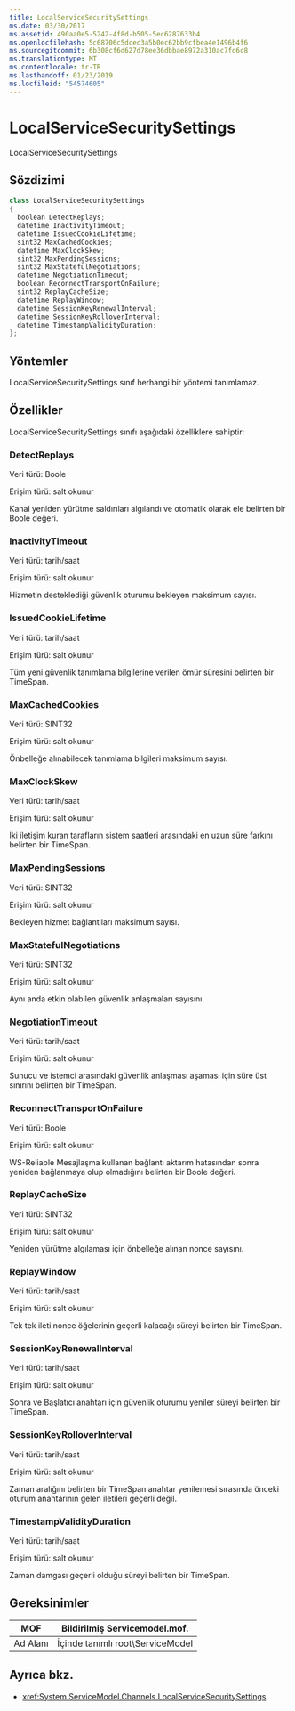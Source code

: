```yaml
---
title: LocalServiceSecuritySettings
ms.date: 03/30/2017
ms.assetid: 490aa0e5-5242-4f8d-b505-5ec6287633b4
ms.openlocfilehash: 5c68706c5dcec3a5b0ec62bb9cfbea4e1496b4f6
ms.sourcegitcommit: 6b308cf6d627d78ee36dbbae8972a310ac7fd6c8
ms.translationtype: MT
ms.contentlocale: tr-TR
ms.lasthandoff: 01/23/2019
ms.locfileid: "54574605"
---
```

# <a name="localservicesecuritysettings"></a>LocalServiceSecuritySettings
LocalServiceSecuritySettings  
  
## <a name="syntax"></a>Sözdizimi  
  
```csharp
class LocalServiceSecuritySettings  
{  
  boolean DetectReplays;  
  datetime InactivityTimeout;  
  datetime IssuedCookieLifetime;  
  sint32 MaxCachedCookies;  
  datetime MaxClockSkew;  
  sint32 MaxPendingSessions;  
  sint32 MaxStatefulNegotiations;  
  datetime NegotiationTimeout;  
  boolean ReconnectTransportOnFailure;  
  sint32 ReplayCacheSize;  
  datetime ReplayWindow;  
  datetime SessionKeyRenewalInterval;  
  datetime SessionKeyRolloverInterval;  
  datetime TimestampValidityDuration;  
};  
```  
  
## <a name="methods"></a>Yöntemler  
 LocalServiceSecuritySettings sınıf herhangi bir yöntemi tanımlamaz.  
  
## <a name="properties"></a>Özellikler  
 LocalServiceSecuritySettings sınıfı aşağıdaki özelliklere sahiptir:  
  
### <a name="detectreplays"></a>DetectReplays  
 Veri türü: Boole  
  
 Erişim türü: salt okunur  
  
 Kanal yeniden yürütme saldırıları algılandı ve otomatik olarak ele belirten bir Boole değeri.  
  
### <a name="inactivitytimeout"></a>InactivityTimeout  
 Veri türü: tarih/saat  
  
 Erişim türü: salt okunur  
  
 Hizmetin desteklediği güvenlik oturumu bekleyen maksimum sayısı.  
  
### <a name="issuedcookielifetime"></a>IssuedCookieLifetime  
 Veri türü: tarih/saat  
  
 Erişim türü: salt okunur  
  
 Tüm yeni güvenlik tanımlama bilgilerine verilen ömür süresini belirten bir TimeSpan.  
  
### <a name="maxcachedcookies"></a>MaxCachedCookies  
 Veri türü: SINT32  
  
 Erişim türü: salt okunur  
  
 Önbelleğe alınabilecek tanımlama bilgileri maksimum sayısı.  
  
### <a name="maxclockskew"></a>MaxClockSkew  
 Veri türü: tarih/saat  
  
 Erişim türü: salt okunur  
  
 İki iletişim kuran tarafların sistem saatleri arasındaki en uzun süre farkını belirten bir TimeSpan.  
  
### <a name="maxpendingsessions"></a>MaxPendingSessions  
 Veri türü: SINT32  
  
 Erişim türü: salt okunur  
  
 Bekleyen hizmet bağlantıları maksimum sayısı.  
  
### <a name="maxstatefulnegotiations"></a>MaxStatefulNegotiations  
 Veri türü: SINT32  
  
 Erişim türü: salt okunur  
  
 Aynı anda etkin olabilen güvenlik anlaşmaları sayısını.  
  
### <a name="negotiationtimeout"></a>NegotiationTimeout  
 Veri türü: tarih/saat  
  
 Erişim türü: salt okunur  
  
 Sunucu ve istemci arasındaki güvenlik anlaşması aşaması için süre üst sınırını belirten bir TimeSpan.  
  
### <a name="reconnecttransportonfailure"></a>ReconnectTransportOnFailure  
 Veri türü: Boole  
  
 Erişim türü: salt okunur  
  
 WS-Reliable Mesajlaşma kullanan bağlantı aktarım hatasından sonra yeniden bağlanmaya olup olmadığını belirten bir Boole değeri.  
  
### <a name="replaycachesize"></a>ReplayCacheSize  
 Veri türü: SINT32  
  
 Erişim türü: salt okunur  
  
 Yeniden yürütme algılaması için önbelleğe alınan nonce sayısını.  
  
### <a name="replaywindow"></a>ReplayWindow  
 Veri türü: tarih/saat  
  
 Erişim türü: salt okunur  
  
 Tek tek ileti nonce öğelerinin geçerli kalacağı süreyi belirten bir TimeSpan.  
  
### <a name="sessionkeyrenewalinterval"></a>SessionKeyRenewalInterval  
 Veri türü: tarih/saat  
  
 Erişim türü: salt okunur  
  
 Sonra ve Başlatıcı anahtarı için güvenlik oturumu yeniler süreyi belirten bir TimeSpan.  
  
### <a name="sessionkeyrolloverinterval"></a>SessionKeyRolloverInterval  
 Veri türü: tarih/saat  
  
 Erişim türü: salt okunur  
  
 Zaman aralığını belirten bir TimeSpan anahtar yenilemesi sırasında önceki oturum anahtarının gelen iletileri geçerli değil.  
  
### <a name="timestampvalidityduration"></a>TimestampValidityDuration  
 Veri türü: tarih/saat  
  
 Erişim türü: salt okunur  
  
 Zaman damgası geçerli olduğu süreyi belirten bir TimeSpan.  
  
## <a name="requirements"></a>Gereksinimler  
  
|MOF|Bildirilmiş Servicemodel.mof.|  
|---------|-----------------------------------|  
|Ad Alanı|İçinde tanımlı root\ServiceModel|  
  
## <a name="see-also"></a>Ayrıca bkz.
- <xref:System.ServiceModel.Channels.LocalServiceSecuritySettings>
